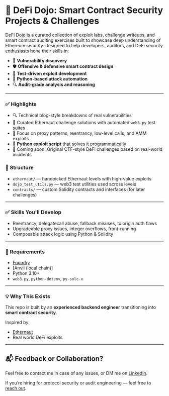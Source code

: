 # 🥷 DeFi Dojo: Smart Contract Security Projects & Challenges

DeFi Dojo is a curated collection of exploit labs, challenge writeups, and smart contract auditing exercises built to showcase deep understanding of Ethereum security.
 designed to help developers, auditors, and DeFi security enthusiasts hone their skills in:

- 🧠 **Vulnerability discovery**
- 🛡️ **Offensive & defensive smart contract design**
- 🧪 **Test-driven exploit development**
- 🐍 **Python-based attack automation**
- 🔍 **Audit-grade analysis and reasoning**
---
### ✅ Highlights

- 🔍 Technical blog-style breakdowns of real vulnerabilities  
- 🧠 Curated Ethernaut challenge solutions with automated `web3.py` test suites  
- 🧪 Focus on proxy patterns, reentrancy, low-level calls, and AMM exploits  
- 🐍 **Python exploit script** that solves it programmatically
- 🚧 Coming soon: Original CTF-style DeFi challenges based on real-world incidents

### 📁 Structure

- `ethernaut/` — handpicked Ethernaut levels with high-value exploits
- `dojo_test_utils.py` — web3 test utilities used across levels
- `contracts/` — custom Solidity contracts and interfaces (for later challenges)
---
### ✅ Skills You'll Develop

- Reentrancy, delegatecall abuse, fallback misuses, tx.origin auth flaws
- Upgradeable proxy issues, integer overflows, front-running
- Composable attack logic using Python & Solidity
---
### 🧠 Requirements

- [Foundry](https://book.getfoundry.sh/)
- [Anvil (local chain)]
- Python 3.10+
- `web3.py`, `python-dotenv`, `py-solc-x`
---
### 💡 Why This Exists

This repo is built by an **experienced backend engineer** transitioning into **smart contract security**.

Inspired by:
- [Ethernaut](https://ethernaut.openzeppelin.com/)
- Real world DeFi exploits
---
## 📬 Feedback or Collaboration?
Feel free to contact me in case of any issues, or DM me on [LinkedIn](https://www.linkedin.com/in/yprakash/).  

If you’re hiring for protocol security or audit engineering — feel free to [reach out](mailto:yprakash.518@gmail.com).